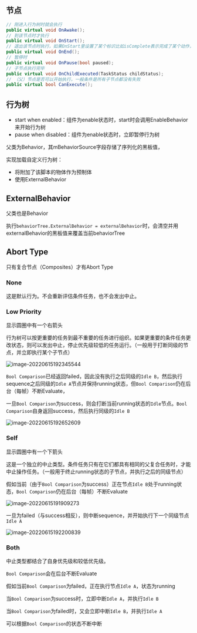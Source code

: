 ## 节点

``` csharp
// 刚进入行为树时就会执行
public virtual void OnAwake();
// 到该节点时才执行
public virtual void OnStart();
// 退出该节点时执行，如果OnStart里设置了某个标识比如isComplete表示完成了某个动作，那么应该在OnEnd里重置该标识
public virtual void OnEnd();
// 暂停时
public virtual void OnPause(bool paused);
// 子节点执行完毕
public virtual void OnChildExecuted(TaskStatus childStatus);
// （父）节点是否可以开始执行，一般条件是所有子节点都没有失败
public virtual bool CanExecute();
```

## 行为树

- start when enabled：组件为enable状态时，start时会调用EnableBehavior来开始行为树
- pause when disabled：组件为enable状态时，立即暂停行为树

父类为Behavior，其mBehaviorSource字段存储了序列化的黑板值，

实现加载自定义行为树：

- 将附加了该脚本的物体作为预制体
- 使用ExternalBehavior

## ExternalBehavior

父类也是Behavior

执行`behaviorTree.ExternalBehavior = externalBehavior`时，会清空并用externalBehavior的黑板值来覆盖当前behaviorTree

## Abort Type

只有复合节点（Composites）才有Abort Type

### None

这是默认行为。不会重新评估条件任务，也不会发出中止。

### Low Priority

显示圆圈中有一个右箭头

行为树可以按更重要的任务到最不重要的任务进行组织。如果更重要的条件任务更改状态，则可以发出中止，停止优先级较低的任务运行。（一般用于打断同级的节点，并立即执行某个子节点）

![image-20220615192345544](https://fastly.jsdelivr.net/gh/YuzikiRain/ImageBed/img/image-20220615192345544.png)

`Bool Comparison`已经返回failed，因此没有执行之后同级的`Idle B`，然后执行sequence之后同级的`Idle A`节点并保持running状态，但`Bool Comparison`仍在后台（每帧）不断Evaluate，

一旦`Bool Comparison`为success，则会打断当前running状态的`Idle`节点。`Bool Comparison`自身返回success，然后执行同级的`Idle B`

![image-20220615192652609](https://fastly.jsdelivr.net/gh/YuzikiRain/ImageBed/img/image-20220615192652609.png)

### Self

显示圆圈中有一个下箭头

这是一个独立的中止类型。条件任务只有在它们都具有相同的父复合任务时，才能中止操作任务。（一般用于终止running状态的子节点，并执行之后的同级节点）

假如当前（由于`Bool Comparison`为success）正在节点`Idle B`处于running状态，`Bool Comparison`仍在后台（每帧）不断Evaluate

![image-20220615191909273](https://fastly.jsdelivr.net/gh/YuzikiRain/ImageBed/img/image-20220615191909273.png)

一旦为failed（与success相反），则中断sequence，并开始执行下一个同级节点`Idle A`

![image-20220615192200839](https://fastly.jsdelivr.net/gh/YuzikiRain/ImageBed/img/image-20220615192200839.png)

### Both

中止类型都结合了自身优先级和较低优先级。

`Bool Comparison`会在后台不断Evaluate

假如当前`Bool Comparison`为failed，正在执行节点`Idle A`，状态为running

当`Bool Comparison`为success时，立即中断`Idle A`，并执行`Idle B`

当`Bool Comparison`为failed时，又会立即中断`Idle B`，并执行`Idle A`

可以根据`Bool Comparison`的状态不断中断